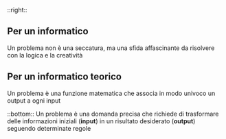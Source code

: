 ::right::
<div class="text-left">

## <ListArrow/> **Per un informatico**
Un problema non è una seccatura, ma una sfida affascinante da risolvere con la logica e la creatività

## <ListArrow/> **Per un informatico teorico**
Un problema è una funzione matematica che associa in modo univoco un output a ogni input
</div>

::bottom::
<DefinitionBlock class="mt-4">
Un problema è una domanda precisa che richiede di trasformare delle informazioni iniziali (<strong>input</strong>)
in un risultato desiderato (<strong>output</strong>) seguendo determinate regole
</DefinitionBlock>
